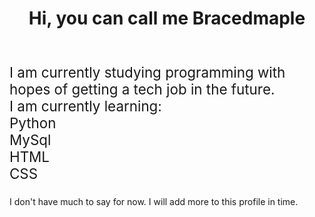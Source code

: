 <header><h1>Hi, you can call me Bracedmaple</h1></header>
<body>

<p  style="font-size:160%;">
I am currently studying programming with hopes of getting a tech job in the future.<br>
I am currently learning:<br>
Python<br>
MySql<br>
HTML<br>
CSS<br>

  
</p>
</body>

<footer>I don't have much to say for now. I will add more to this profile in time.</footer>
